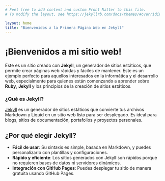 ```yaml
---
# Feel free to add content and custom Front Matter to this file.
# To modify the layout, see https://jekyllrb.com/docs/themes/#overriding-theme-defaults

layout: home
title: "Bienvenidos a la Primera Página Web en Jekyll"
---
```


# ¡Bienvenidos a mi sitio web!

Este es un sitio creado con **Jekyll**, un generador de sitios estáticos, que permite crear páginas web rápidas y fáciles de mantener. Este es un ejemplo perfecto para aquellos interesados en la informática y el desarrollo web, especialmente para quienes están comenzando a aprender sobre **Ruby**, **Jekyll** y los principios de la creación de sitios estáticos.

### ¿Qué es Jekyll?

[Jekyll](https://jekyllrb.com/) es un generador de sitios estáticos que convierte tus archivos Markdown y Liquid en un sitio web listo para ser desplegado. Es ideal para blogs, sitios de documentación, portafolios y proyectos personales.

## ¿Por qué elegir Jekyll?

- **Fácil de usar**: Su sintaxis es simple, basada en Markdown, y puedes personalizarlo con plantillas y configuraciones.
- **Rápido y eficiente**: Los sitios generados con Jekyll son rápidos porque no requieren bases de datos ni servidores dinámicos.
- **Integración con GitHub Pages**: Puedes desplegar tu sitio de manera gratuita usando GitHub Pages.


